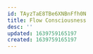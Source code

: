 ```yaml
---
id: TAyzTaE8TBe6XNBnFfh0N
title: Flow Consciousness
desc: ''
updated: 1639759165197
created: 1639759165197
---
```


